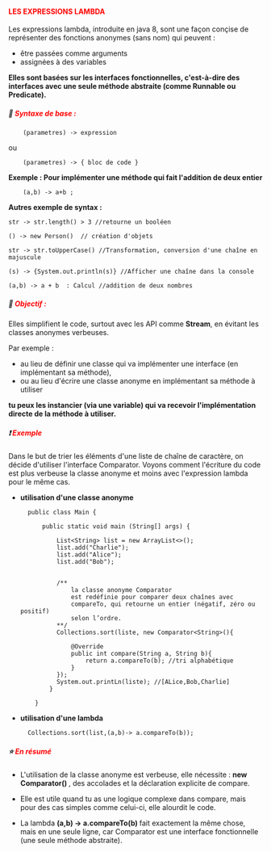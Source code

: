 #### <font color=red> LES EXPRESSIONS LAMBDA </font>

Les expressions lambda, introduite en java 8, sont une façon conçise de représenter des fonctions anonymes (sans nom)
qui peuvent :

- être passées comme arguments
- assignées à des variables

<b> Elles sont basées sur les interfaces fonctionnelles, c'est-à-dire des interfaces avec une seule méthode abstraite (comme 
Runnable ou Predicate).</b>

##### 📔 <font color=red> Syntaxe de base :  </font>

        (parametres) -> expression

ou

        (parametres) -> { bloc de code }

<b> Exemple : Pour implémenter une méthode qui fait l'addition de deux entier </b> 

        (a,b) -> a+b ;

<b> Autres exemple de syntax :</b>

    str -> str.length() > 3 //retourne un booléen 
    
    () -> new Person()  // création d'objets

    str -> str.toUpperCase() //Transformation, conversion d'une chaîne en majuscule

    (s) -> {System.out.println(s)} //Afficher une chaîne dans la console

    (a,b) -> a + b  : Calcul //addition de deux nombres

##### 🎯 <font color=red> Objectif :  </font>

Elles simplifient le code, surtout avec les API comme <b>Stream</b>, en évitant les classes anonymes verbeuses.

Par exemple :

- au lieu de définir une classe qui va implémenter une interface (en implémentant sa méthode),
- ou au lieu d'écrire une classe anonyme en implémentant sa méthode à utiliser

<b> tu peux les instancier (via une variable) qui va recevoir l'implémentation directe de la méthode à utiliser.</b>

##### ❗ <font color=red> Exemple </font>

Dans le but de trier les éléments d'une liste de chaîne de caractère, on décide d'utiliser l'interface Comparator.
Voyons comment l'écriture du code est plus verbeuse la classe anonyme et moins avec l'expression lambda pour le même
cas.

* <b> utilisation d'une classe anonyme </b>

        public class Main {

            public static void main (String[] args) {
                
                List<String> list = new ArrayList<>();
                list.add("Charlie");
                list.add("Alice");
                list.add("Bob");


                /** 
                    la classe anonyme Comparator
                    est redéfinie pour comparer deux chaînes avec 
                    compareTo, qui retourne un entier (négatif, zéro ou positif) 
                    selon l’ordre.
                **/
                Collections.sort(liste, new Comparator<String>(){
                    
                    @Override
                    public int compare(String a, String b){
                        return a.compareTo(b); //tri alphabétique
                    }
                });
                System.out.printLn(liste); //[ALice,Bob,Charlie]
              }

          }

* <b> utilisation d'une lambda </b>

        Collections.sort(list,(a,b)-> a.compareTo(b));

##### ⭐ <font color=red> En résumé </font>

* L'utilisation de la classe anonyme est verbeuse, elle nécessite : <b> new Comparator<String>() </b>,
  des accolades et la déclaration explicite de compare.

* Elle est utile quand tu as une logique complexe dans compare, mais pour des cas simples comme celui-ci,
  elle alourdit le code.

* La lambda <b> (a,b) -> a.compareTo(b) </b> fait exactement la même chose, mais en une seule ligne, car Comparator est
  une interface fonctionnelle (une seule méthode abstraite).

